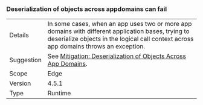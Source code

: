 ### Deserialization of objects across appdomains can fail

|   |   |
|---|---|
|Details|In some cases, when an app uses two or more app domains with different application bases, trying to deserialize objects in the logical call context across app domains throws an exception.|
|Suggestion|See [Mitigation: Deserialization of Objects Across App Domains](~docs/framework/migration-guide/mitigation-deserialization-of-objects-across-app-domains.md).|
|Scope|Edge|
|Version|4.5.1|
|Type|Runtime|

